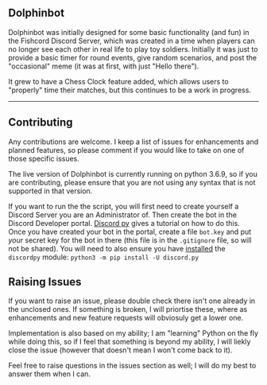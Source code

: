 Dolphinbot
-----

Dolphinbot was initially designed for some basic functionality (and fun) in the Fishcord Discord Server, which was created in a time when players can no longer see each other in real life to play toy soldiers. Initially it was just to provide a basic timer for round events, give random scenarios, and post the "occasional" meme (it was at first, with just "Hello there").

It grew to have a Chess Clock feature added, which allows users to "properly" time their matches, but this continues to be a work in progress.

_____

Contributing
-----
Any contributions are welcome. I keep a list of issues for enhancements and planned features, so please comment if you would like to take on one of those specific issues.

The live version of Dolphinbot is currently running on python 3.6.9, so if you are contributing, please ensure that you are not using any syntax that is not supported in that version.

If you want to run the the script, you will first need to create yourself a Discord Server you are an Administrator of. Then create the bot in the Discord Developer portal. [Discord py](https://discordpy.readthedocs.io/en/latest/discord.html) gives a tutorial on how to do this. Once you have created your bot in the portal, create a file `bot.key` and put *your* secret key for the bot in there (this file is in the `.gitignore` file, so will not be shared). You will need to also ensure you have [installed](https://discordpy.readthedocs.io/en/latest/intro.html#installing) the `discordpy` module: `python3 -m pip install -U discord.py`

Raising Issues
-----

If you want to raise an issue, please double check there isn't one already in the unclosed ones. If something is broken, I will priortise these, where as enhancements and new feature requests will obviosuly get a lower one.

Implementation is also based on my ability; I am "learning" Python on the fly while doing this, so if I feel that something is beyond my ability, I will liekly close the issue (however that doesn't mean I won't come back to it).

Feel free to raise questions in the issues section as well; I will do my best to answer them when I can.
